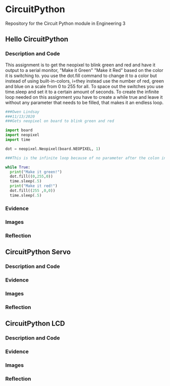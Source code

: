 # CircuitPython
Repository for the Circuit Python module in Engineering 3

## Hello CircuitPython

### Description and Code

This assignment is to get the neopixel to blink green and red and have it output to a serial monitor, "Make it Green" "Make it Red" based on the color it is switching to. you use the dot.fill command to change it to a color but instead of using built-in-colors, i=they instead use the number of red, green and blue on a scale from 0 to 255 for all. To space out the switches you use time.sleep and set it to a certain amount of seconds. To create the infinite loop needed on this assignment you have to create a while true and leave it without any parameter that needs to be filled, that makes it an endless loop.

``` python
###Owen Lindsay
###11/13/2020
###Gets neopixel on board to blink green and red

import board
import neopixel
import time

dot = neopixel.Neopixel(board.NEOPIXEL, 1)

###This is the infinite loop because of no parameter after the colon in the line directly below

while True:
  print("Make it green!")
  dot.fill((0,255,0))
  time.sleep(.5)
  print("Make it red!")
  dot.fill((255 ,0,0))
  time.sleep(.5)
```

### Evidence

### Images

### Reflection



## CircuitPython Servo

### Description and Code

### Evidence

### Images

### Reflection

## CircuitPython LCD

### Description and Code

### Evidence

### Images

### Reflection

